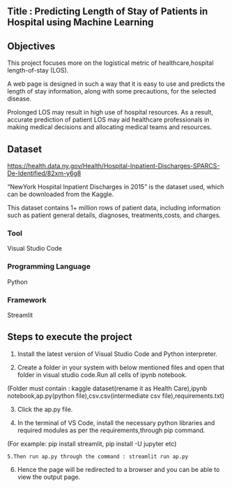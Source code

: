 ## Title : Predicting Length of Stay of Patients in Hospital using Machine Learning

## Objectives 
This project focuses more on the logistical metric of healthcare,hospital length-of-stay (LOS). 

A web page is designed in such a way that it is easy to use and predicts the length of stay information, along with some precautions, for the selected disease.

Prolonged LOS may result in high use of hospital resources. As a result, accurate prediction of patient LOS may aid healthcare professionals in making medical decisions and allocating medical teams and resources.


## Dataset 
https://health.data.ny.gov/Health/Hospital-Inpatient-Discharges-SPARCS-De-Identified/82xm-y6g8

“NewYork Hospital Inpatient Discharges in 2015” is the dataset used, which can be downloaded from the Kaggle. 
 
This dataset contains 1+ million rows of patient data, including information such as patient general details, diagnoses, treatments,costs, and charges.

### Tool 
Visual Studio Code

### Programming Language
Python

### Framework
Streamlit

## Steps to execute the project
1. Install the latest version of Visual Studio Code and Python interpreter.

2. Create a folder in your system with below mentioned files and open that folder in visual studio code.Run all cells of ipynb notebook.

(Folder must contain : kaggle dataset(rename it as Health Care),ipynb notebook,ap.py(python file),csv.csv(intermediate csv file),requirements.txt)

3. Click the ap.py file.

4. In the terminal of VS Code, install the necessary python libraries and required modules as per the requirements,through pip command.

(For example: pip install streamlit,
              pip install -U jupyter etc)
              
    5.Then run ap.py through the command : streamlit run ap.py
 
   6. Hence the page will be redirected to a browser and you can be able to view the output page.
                   
